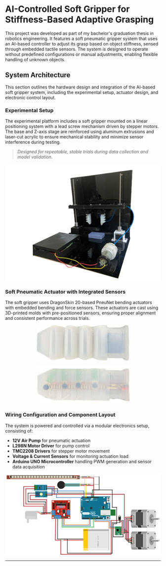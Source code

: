 # AI-Controlled Soft Gripper for Stiffness-Based Adaptive Grasping

This project was developed as part of my bachelor's graduation thesis in robotics engineering. It features a soft pneumatic gripper system that uses an AI-based controller to adjust its grasp based on object stiffness, sensed through embedded tactile sensors. The system is designed to operate without predefined configurations or manual adjustments, enabling flexible handling of unknown objects.


## System Architecture

This section outlines the hardware design and integration of the AI-based soft gripper system, including the experimental setup, actuator design, and electronic control layout.


### Experimental Setup

The experimental platform includes a soft gripper mounted on a linear positioning system with a lead screw mechanism driven by stepper motors. The base and Z-axis stage are reinforced using aluminum extrusions and laser-cut acrylic to ensure mechanical stability and minimize sensor interference during testing.

> *Designed for repeatable, stable trials during data collection and model validation.*

<p align="center">
  <img src="images/Setup.PNG" width="700"/>
</p>


### Soft Pneumatic Actuator with Integrated Sensors

The soft gripper uses DragonSkin 20-based PneuNet bending actuators with embedded bending and force sensors. These actuators are cast using 3D-printed molds with pre-positioned sensors, ensuring proper alignment and consistent performance across trials.

<p align="center">
  <img src="images/SPA Top View.png" width="300"/>
</p>
<p align="center">
  <img src="images/SPA.PNG" width="300"/>
</p>


### Wiring Configuration and Component Layout

The system is powered and controlled via a modular electronics setup, consisting of:
- **12V Air Pump** for pneumatic actuation  
- **L298N Motor Driver** for pump control  
- **TMC2208 Drivers** for stepper motor movement  
- **Voltage & Current Sensors** for monitoring actuation load  
- **Arduino UNO Microcontroller** handling PWM generation and sensor data acquisition

<p align="center">
  <img src="images/Wiring.svg" width="700"/>
</p>

---

